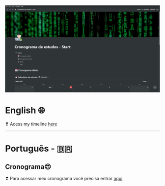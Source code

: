 <p align="center">
   <img width="750px" src="https://github.com/KeevenOliveira/Studies-Rocketseat-GoStack/blob/main/Start%20-%20Preparativos/Cronograma%20-%20Notion/assets/Captura%20de%20Tela%20(57).png">
</p>

# English 🌐 #

❣ Acess my timeline [here](https://keeven-cronograma-git-main-progkeeven.vercel.app)

***

# Português - 🇧🇷 #
## Cronograma😍 ##

❣ Para acessar meu cronograma você precisa entrar [aqui](https://keeven-cronograma-git-main-progkeeven.vercel.app/)

